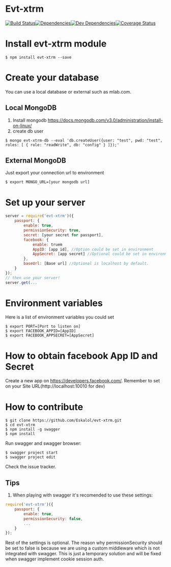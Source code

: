 Evt-xtrm
============
[![Build Status](https://travis-ci.org/Eskalol/evt-xtrm.svg?branch=master)](https://travis-ci.org/Eskalol/evt-xtrm)[![Dependencies](https://david-dm.org/Eskalol/evt-xtrm.svg)](https://david-dm.org/Eskalol/evt-xtrm)[![Dev Dependencies](https://david-dm.org/Eskalol/evt-xtrm/dev-status.svg)](https://david-dm.org/Eskalol/evt-xtrm?type=dev)[![Coverage Status](https://coveralls.io/repos/github/Eskalol/evt-xtrm/badge.svg?branch=master)](https://coveralls.io/github/Eskalol/evt-xtrm?branch=master)


# Install evt-xtrm module
```{r, engine='bash', count_lines}
$ npm install evt-xtrm --save
```
# Create your database
You can use a local database or external such as mlab.com.

## Local MongoDB
1. Install mongodb https://docs.mongodb.com/v3.0/administration/install-on-linux/
2. create db user
```{r, engine='bash', count_lines}
$ mongo evt-xtrm-db --eval 'db.createUser({user: "test", pwd: "test", roles: [ { role: "readWrite", db: "config" } ]});'
```

## External MongoDB
Just export your connection url to environment
```{r, engine='bash', count_lines}
$ export MONGO_URL=[your mongodb url]
```
# Set up your server
```js
server = require('evt-xtrm')({
	passport: {
		enable: true,
		permissionSecurity: true,
		secret: [your secret for passport],
		facebook: {
			enable: truem
			AppID: [app id], //Option could be set in environment
			AppSecret: [app secret] //Optional could be set in environment
		},
		baseUrl: [Base url] //Optional is localhost by default.
	}
});
// then use your server!
server.get(...
```

# Environment variables
Here is a list of environment variables you could set
```{r, engine='bash', count_lines}
$ export PORT=[Port to listen on]
$ export FACEBOOK_APPID=[AppID]
$ export FACEBOOK_APPSECRET=[AppSecret]
```
# How to obtain facebook App ID and Secret
Create a new app on https://developers.facebook.com/.
Remember to set on your Site URL(http://localhost:10010 for dev)


How to contribute
====================
```{r, engine='bash', count_lines}
$ git clone https://github.com/Eskalol/evt-xtrm.git
$ cd evt-xtrm
$ npm install -g swagger
$ npm install
```

Run swagger and swagger browser:
```{r, engine='bash', count_lines}
$ swagger project start
$ swagger project edit
```
Check the issue tracker.

## Tips
1. When playing with swagger it's recomended to use these settings:
```js
require('evt-xtrm')({
	passport: {
		enable: true,
		permissionSecurity: false,
		...
	}
});

```
Rest of the settings is optional. The reason why permissionSecurity should be set to false is because we are using a custom middleware which is not integrated with swagger. This is just a temporary solution and will be fixed when swagger implement cookie session auth.
